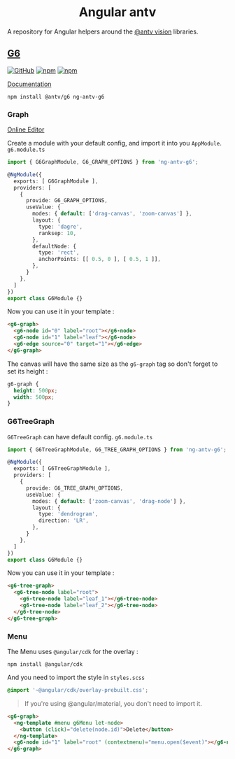 <h1 align="center">Angular antv</h1>

A repository for Angular helpers around the [@antv vision](https://antv.vision/) libraries.


## [G6](https://g6.antv.vision/)
[![GitHub](https://img.shields.io/github/license/dappsnation/ng-antv)](LICENSE)
[![npm](https://img.shields.io/npm/v/ng-antv-g6)](https://www.npmjs.com/package/ng-antv-g6)
[![npm](https://img.shields.io/npm/dm/ng-antv-g6)](https://www.npmjs.com/package/ng-antv-g6)

[Documentation](https://ng-antv.netlify.app/doc)

```
npm install @antv/g6 ng-antv-g6
```

### Graph
[Online Editor](https://ng-antv.netlify.app/graph)

Create a module with your default config, and import it into you `AppModule`.
`g6.module.ts`
```typescript
import { G6GraphModule, G6_GRAPH_OPTIONS } from 'ng-antv-g6';

@NgModule({
  exports: [ G6GraphModule ],
  providers: [
    {
      provide: G6_GRAPH_OPTIONS,
      useValue: {
        modes: { default: ['drag-canvas', 'zoom-canvas'] },
        layout: {
          type: 'dagre',
          ranksep: 10,
        },
        defaultNode: {
          type: 'rect',
          anchorPoints: [[ 0.5, 0 ], [ 0.5, 1 ]],
        },
      }
    },
  ]
})
export class G6Module {}
```

Now you can use it in your template : 
```html
<g6-graph>
  <g6-node id="0" label="root"></g6-node>
  <g6-node id="1" label="leaf"></g6-node>
  <g6-edge source="0" target="1"></g6-edge>
</g6-graph>
```

The canvas will have the same size as the `g6-graph` tag so don't forget to set its height : 
```scss
g6-graph {
  height: 500px;
  width: 500px;
}
```

### G6TreeGraph
`G6TreeGraph` can have default config.
`g6.module.ts`
```typescript
import { G6TreeGraphModule, G6_TREE_GRAPH_OPTIONS } from 'ng-antv-g6';

@NgModule({
  exports: [ G6TreeGraphModule ],
  providers: [
    {
      provide: G6_TREE_GRAPH_OPTIONS,
      useValue: {
        modes: { default: ['zoom-canvas', 'drag-node'] },
        layout: {
          type: 'dendrogram',
          direction: 'LR',
        },
      }
    },
  ]
})
export class G6Module {}
```

Now you can use it in your template : 
```html
<g6-tree-graph>
  <g6-tree-node label="root">
    <g6-tree-node label="leaf_1"></g6-tree-node>
    <g6-tree-node label="leaf_2"></g6-tree-node>
  </g6-tree-node>
</g6-tree-graph>
```

### Menu
The Menu uses `@angular/cdk` for the overlay :
```
npm install @angular/cdk
```
And you need to import the style in 
`styles.scss`
```scss
@import '~@angular/cdk/overlay-prebuilt.css';
```

> If you're using @angular/material, you don't need to import it.

```html
<g6-graph>
  <ng-template #menu g6Menu let-node>
    <button (click)="delete(node.id)">Delete</button>
  </ng-template>
  <g6-node id="1" label="root" (contextmenu)="menu.open($event)"></g6-node>
</g6-graph>
```